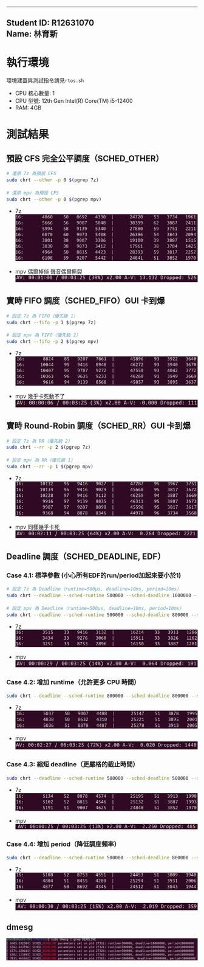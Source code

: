 <!-- title: NTU IM Operating-System HW 02 -->
---
Student ID: R12631070  
Name: 林育新  
---

# 執行環境
環境建置與測試指令請見`rtos.sh`
- CPU 核心數量: 1  
- CPU 型號: 12th Gen Intel(R) Core(TM) i5-12400  
- RAM: 4GB

# 測試結果
## 預設 CFS 完全公平調度（SCHED_OTHER）
```bash
# 還原 7z 為預設 CFS
sudo chrt --other -p 0 $(pgrep 7z)

# 還原 mpv 為預設 CFS
sudo chrt --other -p 0 $(pgrep mpv)
```
- 7z
![alt text](figure/image-1.png)

- mpv 偶爾掉偵 聲音偶爾撕裂
![alt text](figure/image.png)


## 實時 FIFO 調度（SCHED_FIFO）GUI 卡到爆
```bash
# 設定 7z 為 FIFO（優先級 1）
sudo chrt --fifo -p 1 $(pgrep 7z)

# 設定 mpv 為 FIFO（優先級 2）
sudo chrt --fifo -p 2 $(pgrep mpv)
```

- 7z
![alt text](figure/image-2.png)

- mpv 幾乎卡死動不了
![alt text](figure/image-3.png)



## 實時 Round-Robin 調度（SCHED_RR）GUI 卡到爆
```bash
# 設定 7z 為 RR（優先級 2）
sudo chrt --rr -p 2 $(pgrep 7z)

# 設定 mpv 為 RR（優先級 1）
sudo chrt --rr -p 1 $(pgrep mpv)
```

- 7z
![alt text](figure/image-5.png)

- mpv 同樣幾乎卡死
![alt text](figure/image-4.png)


## Deadline 調度（SCHED_DEADLINE, EDF）
### Case 4.1: 標準參數 (小心所有EDF的run/period加起來要小於1)
```bash
# 設定 7z 為 Deadline（runtime=500μs, deadline=10ms, period=10ms）
sudo chrt --deadline --sched-runtime 500000 --sched-deadline 1000000 --sched-period 1500000 -p 0 $(pgrep 7z)

# 設定 mpv 為 Deadline（runtime=500μs, deadline=10ms, period=10ms）
sudo chrt --deadline --sched-runtime 500000 --sched-deadline 800000 --sched-period 1500000 -p 0 $(pgrep mpv)
```

- 7z
![alt text](figure/image-6.png)

- mpv 
![alt text](figure/image-7.png)



### Case 4.2: 增加 runtime（允許更多 CPU 時間）
```bash
sudo chrt --deadline --sched-runtime 800000 --sched-deadline 800000 --sched-period 1500000 -p 0 $(pgrep 7z)
```

- 7z
![alt text](figure/image-8.png)

- mpv
![alt text](figure/image-9.png)



### Case 4.3: 縮短 deadline（更嚴格的截止時間）
```bash
sudo chrt --deadline --sched-runtime 500000 --sched-deadline 500000 --sched-period 1500000 -p 0 $(pgrep mpv)
```

- 7z
![alt text](figure/image-11.png)

- mpv
![alt text](figure/image-10.png)



### Case 4.4: 增加 period（降低調度頻率）
```bash
sudo chrt --deadline --sched-runtime 500000 --sched-deadline 800000 --sched-period 2000000 -p 0 $(pgrep mpv)
```

- 7z
![alt text](figure/image-12.png)

- mpv
![alt text](figure/image-13.png)



## dmesg
![alt text](figure/image-14.png)